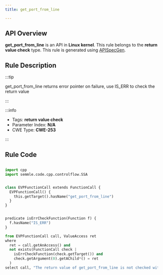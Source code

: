 ```yaml
---
title: get_port_from_line

---
```



## API Overview
**get_port_from_line** is an API in **Linux kernel**. This rule belongs to the **return value check** type. This rule is generated using [APISpecGen](../../tools/APISpecGen).
## Rule Description

:::tip

get_port_from_line returns error pointer on failure, use IS_ERR to check the return value

:::

:::info

- Tags: **return value check**
- Parameter Index: **N/A**
- CWE Type: **CWE-253**

:::

## Rule Code
```python

import cpp
import semmle.code.cpp.controlflow.SSA


class EVPFunctionCall extends FunctionCall {
  EVPFunctionCall() {
    this.getTarget().hasName("get_port_from_line")
  }
}


predicate isErrCheckFunction(Function f) {
  f.hasName("IS_ERR") 
}

from EVPFunctionCall call, ValueAccess ret
where
  ret = call.getAnAccess() and
  not exists(FunctionCall check |
    isErrCheckFunction(check.getTarget()) and
    check.getArgument(0).getAChild*() = ret
  )
select call, "The return value of get_port_from_line is not checked with IS_ERR."
    
```